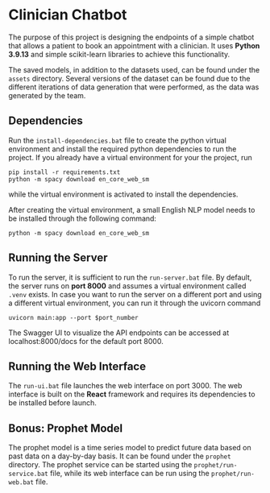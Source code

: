 # Clinician Chatbot
The purpose of this project is designing the endpoints
of a simple chatbot that allows a patient to book
an appointment with a clinician. It uses **Python 3.9.13**
and simple scikit-learn libraries to achieve this
functionality.

The saved models, in addition to the datasets used,
can be found under the `assets` directory. Several
versions of the dataset can be found due to the
different iterations of data generation that
were performed, as the data was generated
by the team.

## Dependencies
Run the `install-dependencies.bat` file to create the python
virtual environment and install the required python dependencies
to run the project.
If you already have a virtual environment for your the project,
run
```
pip install -r requirements.txt
python -m spacy download en_core_web_sm
```
while the virtual environment is activated to install the
dependencies.

After creating the virtual environment, a small English NLP
model needs to be installed through the following command:
```
python -m spacy download en_core_web_sm
```

## Running the Server
To run the server, it is sufficient to run the `run-server.bat`
file. By default, the server runs on **port 8000** and 
assumes a virtual environment called `.venv` exists. In case
you want to run the server on a different port and using
a different virtual environment, you can run it
through the uvicorn command
```
uvicorn main:app --port $port_number
```
The Swagger UI to visualize the API endpoints can be accessed
at localhost:8000/docs for the default port 8000.

## Running the Web Interface
The `run-ui.bat` file launches the web interface on port 3000.
The web interface is built on the **React** framework and requires
its dependencies to be installed before launch.

## Bonus: Prophet Model
The prophet model is a time series model to predict future data
based on past data on a day-by-day basis. It can be found under
the `prophet` directory. The prophet service can be started using
the `prophet/run-service.bat` file, while its web interface
can be run using the `prophet/run-web.bat` file.
